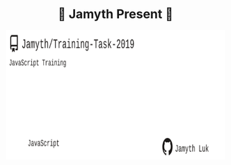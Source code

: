 <!-- built at 10/1/2022, 7:16:34 PM -->
<h1 align="center">
🎉 Jamyth Present 🎉
</h1>
<p align="center">
    <a href="https://github.com/Jamyth/Training-Task-2019">
        <img width="1000" height="300" src="./readme.svg" />
    </a>
</p>